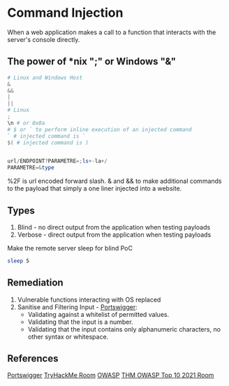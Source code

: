 # Command Injection

When a web application makes a call to a function that interacts with the server's console directly.

## The power of \*nix ";" or Windows "&"

```powershell
# Linux and Windows Host
&
&&
| 
||
# Linux
;
\n # or 0x0a
# $ or ` to perform inline execution of an injected command
` # injected command is `
$( # injected command is )


url/ENDPOINT?PARAMETRE=;ls+-la+/ 
PARAMETRE=&type  
```

%2F is url encoded forward slash. & and && to make additional commands to the payload that simply a  one liner injected into a website.  

## Types 

1. Blind - no direct output from the application when testing payloads
2. Verbose - direct output from the application when testing payloads

Make the remote server sleep for blind PoC  
```bash
sleep 5
```

## Remediation 

1. Vulnerable functions interacting with OS replaced
2. Sanitise and Filtering Input - [Portswigger](https://portswigger.net/web-security/os-command-injection):
	- Validating against a whitelist of permitted values.
	- Validating that the input is a number.
	- Validating that the input contains only alphanumeric characters, no other syntax or whitespace.

## References

[Portswigger](https://portswigger.net/web-security/os-command-injection)
[TryHackMe Room](https://tryhackme.com/room/oscommandinjection)
[OWASP](https://owasp.org/www-community/attacks/Command_Injection)
[THM OWASP Top 10 2021 Room](https://tryhackme.com/room/owasptop102021)
